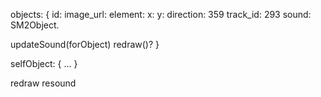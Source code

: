 objects: {
  id: 
  image_url:
  element:
  x:
  y:
  direction: 359
  track_id: 293
  sound: SM2Object.
  
  updateSound(forObject)
  redraw()?
}

selfObject: {
  ...
}



redraw
resound




